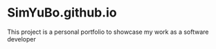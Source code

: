 # SimYuBo.github.io
This project is a personal portfolio to showcase my work as a software developer
